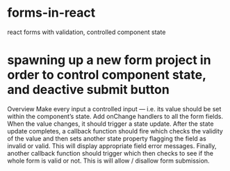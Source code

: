 # forms-in-react
react forms with validation, controlled component state

# spawning up a new form project in order to control component state, and deactive submit button

Overview
Make every input a controlled input — i.e. its value should be set within the component’s state.
Add onChange handlers to all the form fields. When the value changes, it should trigger a state update.
After the state update completes, a callback function should fire which checks the validity of the value and then sets another state property flagging the field as invalid or valid. This will display appropriate field error messages.
Finally, another callback function should trigger which then checks to see if the whole form is valid or not. This is will allow / disallow form submission.

